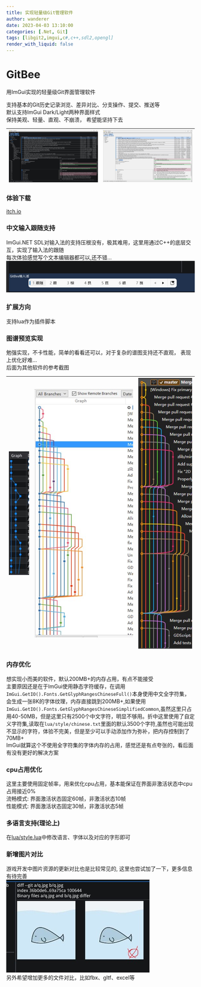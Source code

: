 ```yaml
---
title: 实现轻量级Git管理软件
author: wanderer
date: 2023-04-03 13:10:00
categories: [.Net, Git]
tags: [libgit2,imgui,c#,c++,sdl2,opengl]
render_with_liquid: false
---
```


# GitBee

用ImGui实现的轻量级Git界面管理软件  

支持基本的Git历史记录浏览、差异对比、分支操作、提交、推送等  
默认支持ImGui Dark/Light两种界面样式  
保持美观、轻量、直观、不崩溃， 希望能坚持下去

|![](/assets/images/gitbee_001.jpg)|![](/assets/images/gitbee_002.jpg)|
|:---:|:---:|

### 体验下载
[itch.io](https://wanderer-x.itch.io/gitbee)

### 中文输入跟随支持
ImGui.NET SDL对输入法的支持压根没有，极其难用，这里用通过C++的底层交互，实现了输入法的跟随  
每次体验感觉写个文本编辑器都可以,还不错...
![](/assets/images/gitbee_003.jpg)

### 扩展方向
支持lua作为插件脚本

### 图谱预览实现
勉强实现，不卡性能，简单的看看还可以，对于复杂的谱图支持还不直观， 表现上优化好难...  
后面为其他软件的参考截图    

|![](/assets/images/gitbee_006.jpg)|![](/assets/images/gitbee_004.jpg)|![](/assets/images/gitbee_005.jpg)|
|:---:|:---:|:---:|

### 内存优化
想实现小而美的软件，默认200MB+的内存占用，有点不能接受    
主要原因还是在于ImGui使用静态字符缓存，在调用`ImGui.GetIO().Fonts.GetGlyphRangesChineseFull()`本身使用中文全字符集，会生成一张8K的字体纹理，内存直接跳到200MB+,如果使用`ImGui.GetIO().Fonts.GetGlyphRangesChineseSimplifiedCommon`,虽然这里只占用40-50MB，但是这里只有2500个中文字符，明显不够用。折中这里使用了自定义字符集,读取在`lua/style/chinese.txt`里面的默认3500个字符,虽然也可能出现不显示的字符，体验不完美，但是至少可以手动添加作为弥补，把内存控制到了70MB+  
ImGui就算这个不使用全字符集的字体内存的占用，感觉还是有点夸张的，看后面有没有更好的解决方案

### cpu占用优化
这里主要使用固定帧率，用来优化cpu占用，基本能保证在界面非激活状态中cpu占用接近0%       
流畅模式: 界面激活状态固定60帧，非激活状态10帧  
性能模式: 界面激活状态固定30帧，非激活状态5帧  


### 多语言支持(理论上)
在[lua/style.lua](lua/style.lua)中修改语言、字体以及对应的字形即可

### 新增图片对比
游戏开发中图片资源的更新对比也是比较常见的, 这里也尝试加了一下，更多信息有待完善  
![](/assets/images/gitbee_007.jpg)  
另外希望增加更多的文件对比，比如fbx、gltf、excel等  
